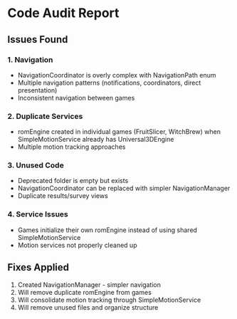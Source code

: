 # Code Audit Report

## Issues Found

### 1. Navigation
- NavigationCoordinator is overly complex with NavigationPath enum
- Multiple navigation patterns (notifications, coordinators, direct presentation)
- Inconsistent navigation between games

### 2. Duplicate Services
- romEngine created in individual games (FruitSlicer, WitchBrew) when SimpleMotionService already has Universal3DEngine
- Multiple motion tracking approaches

### 3. Unused Code
- Deprecated folder is empty but exists
- NavigationCoordinator can be replaced with simpler NavigationManager
- Duplicate results/survey views

### 4. Service Issues
- Games initialize their own romEngine instead of using shared SimpleMotionService
- Motion services not properly cleaned up

## Fixes Applied
1. Created NavigationManager - simpler navigation
2. Will remove duplicate romEngine from games
3. Will consolidate motion tracking through SimpleMotionService
4. Will remove unused files and organize structure
